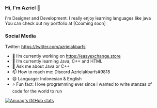 ### Hi, I'm Azriel 👋

i'm Designer and Development. I really enjoy learning languages like java
You can check out my portfolio at [Cooming soon]
### Social Media
Twitter: https://twitter.com/azrielakbarfs

- 🔭 I’m currently working on https://easyexchange.store
- 🌱 I’m currently learning Java, C++ and HTML
- 💬 Ask me about Java or C++
- 📫 How to reach me: Discord Azrielakbarfs#9818
- 😄 Language: Indonesian & English
- ⚡ Fun fact: I love programming ever since I wanted to write stanzas of code for the world to run


[![Anurag's GitHub stats](https://github-readme-stats.vercel.app/api?username=azrielakbarfs)](https://github.com/anuraghazra/github-readme-stats)


